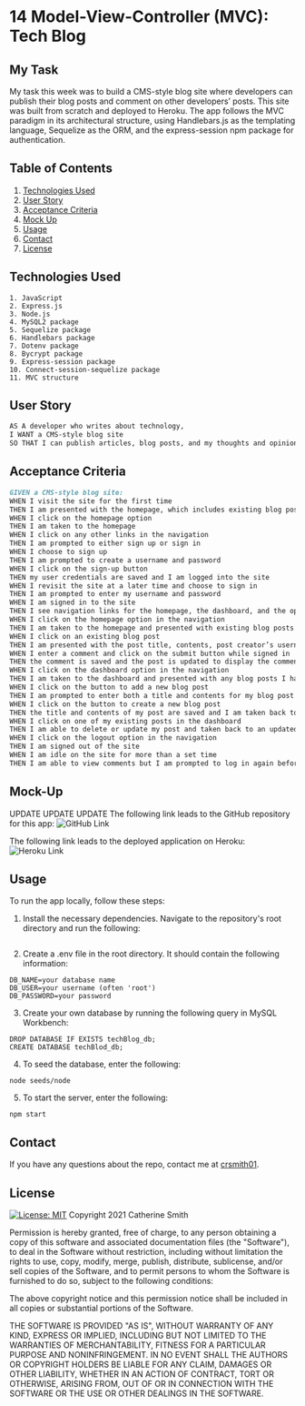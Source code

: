 # 14 Model-View-Controller (MVC): Tech Blog

## My Task

My task this week was to build a CMS-style blog site where developers can publish their blog posts and comment on other developers’ posts. This site was built from scratch and deployed to Heroku. The app follows the MVC paradigm in its architectural structure, using Handlebars.js as the templating language, Sequelize as the ORM, and the express-session npm package for authentication.

## Table of Contents
1. [Technologies Used](#Technologies-Used)
2. [User Story](#User-Story)
3. [Acceptance Criteria](#Acceptance-Criteria)
4. [Mock Up](#Mock-Up)
5. [Usage](#Usage)
6. [Contact](#Contact)
7. [License](#License)


## Technologies Used
```
1. JavaScript
2. Express.js
3. Node.js
4. MySQL2 package
5. Sequelize package
6. Handlebars package
7. Dotenv package
8. Bycrypt package
9. Express-session package
10. Connect-session-sequelize package
11. MVC structure
```

## User Story

```md
AS A developer who writes about technology,
I WANT a CMS-style blog site
SO THAT I can publish articles, blog posts, and my thoughts and opinions.
```

## Acceptance Criteria

```md
GIVEN a CMS-style blog site:
WHEN I visit the site for the first time
THEN I am presented with the homepage, which includes existing blog posts if any have been posted; navigation links for the homepage and the dashboard; and the option to log in
WHEN I click on the homepage option
THEN I am taken to the homepage
WHEN I click on any other links in the navigation
THEN I am prompted to either sign up or sign in
WHEN I choose to sign up
THEN I am prompted to create a username and password
WHEN I click on the sign-up button
THEN my user credentials are saved and I am logged into the site
WHEN I revisit the site at a later time and choose to sign in
THEN I am prompted to enter my username and password
WHEN I am signed in to the site
THEN I see navigation links for the homepage, the dashboard, and the option to log out
WHEN I click on the homepage option in the navigation
THEN I am taken to the homepage and presented with existing blog posts that include the post title and the date created
WHEN I click on an existing blog post
THEN I am presented with the post title, contents, post creator’s username, and date created for that post and have the option to leave a comment
WHEN I enter a comment and click on the submit button while signed in
THEN the comment is saved and the post is updated to display the comment, the comment creator’s username, and the date created
WHEN I click on the dashboard option in the navigation
THEN I am taken to the dashboard and presented with any blog posts I have already created and the option to add a new blog post
WHEN I click on the button to add a new blog post
THEN I am prompted to enter both a title and contents for my blog post
WHEN I click on the button to create a new blog post
THEN the title and contents of my post are saved and I am taken back to an updated dashboard with my new blog post
WHEN I click on one of my existing posts in the dashboard
THEN I am able to delete or update my post and taken back to an updated dashboard
WHEN I click on the logout option in the navigation
THEN I am signed out of the site
WHEN I am idle on the site for more than a set time
THEN I am able to view comments but I am prompted to log in again before I can add, update, or delete comments
```

## Mock-Up
UPDATE UPDATE UPDATE
The following link leads to the GitHub repository for this app:
![GitHub Link](https://github.com/crsmith01/mvc-tech-blog)

The following link leads to the deployed application on Heroku:
![Heroku Link](_____________)

## Usage
To run the app locally, follow these steps:
1. Install the necessary dependencies. Navigate to the repository's root directory and run the following: 
```npm install
```
2. Create a .env file in the root directory. It should contain the following information:
```
DB_NAME=your database name
DB_USER=your username (often 'root')
DB_PASSWORD=your password
```
3. Create your own database by running the following query in MySQL Workbench:
```
DROP DATABASE IF EXISTS techBlog_db;
CREATE DATABASE techBlod_db;
```
4. To seed the database, enter the following:
```
node seeds/node
```
5. To start the server, enter the following:
```
npm start
```

## Contact
If you have any questions about the repo, contact me at [crsmith01](https://github.com/crsmith01).


## License
  [![License: MIT](https://img.shields.io/badge/License-MIT-yellow.svg)](https://opensource.org/licenses/MIT)
Copyright 2021 Catherine Smith

Permission is hereby granted, free of charge, to any person obtaining a copy of this software and associated documentation files (the "Software"), to deal in the Software without restriction, including without limitation the rights to use, copy, modify, merge, publish, distribute, sublicense, and/or sell copies of the Software, and to permit persons to whom the Software is furnished to do so, subject to the following conditions:

The above copyright notice and this permission notice shall be included in all copies or substantial portions of the Software.

THE SOFTWARE IS PROVIDED "AS IS", WITHOUT WARRANTY OF ANY KIND, EXPRESS OR IMPLIED, INCLUDING BUT NOT LIMITED TO THE WARRANTIES OF MERCHANTABILITY, FITNESS FOR A PARTICULAR PURPOSE AND NONINFRINGEMENT. IN NO EVENT SHALL THE AUTHORS OR COPYRIGHT HOLDERS BE LIABLE FOR ANY CLAIM, DAMAGES OR OTHER LIABILITY, WHETHER IN AN ACTION OF CONTRACT, TORT OR OTHERWISE, ARISING FROM, OUT OF OR IN CONNECTION WITH THE SOFTWARE OR THE USE OR OTHER DEALINGS IN THE SOFTWARE.
